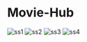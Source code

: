 # Movie-Hub
![ss1](https://user-images.githubusercontent.com/56603291/134723078-779b6869-4302-4d4c-be19-0480337acf7d.jpg)
![ss2](https://user-images.githubusercontent.com/56603291/134723083-88fa45b5-8e07-410c-938e-f0529cf7d049.jpg)
![ss3](https://user-images.githubusercontent.com/56603291/134723097-be3308ef-f4bf-4569-ac04-07d84f2fc06d.jpg)
![ss4](https://user-images.githubusercontent.com/56603291/134723101-64be2791-0246-438f-8e99-961576696e31.jpg)
